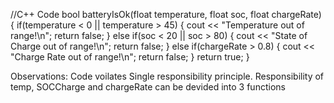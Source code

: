 //C++ Code
bool batteryIsOk(float temperature, float soc, float chargeRate) {
  if(temperature < 0 || temperature > 45) {
    cout << "Temperature out of range!\n";
    return false;
  } else if(soc < 20 || soc > 80) {
    cout << "State of Charge out of range!\n";
    return false;
  } else if(chargeRate > 0.8) {
    cout << "Charge Rate out of range!\n";
    return false;
  }
  return true;
}

Observations:
Code voilates Single responsibility principle.
Responsibility of temp, SOCCharge and chargeRate can be devided into 3 functions
